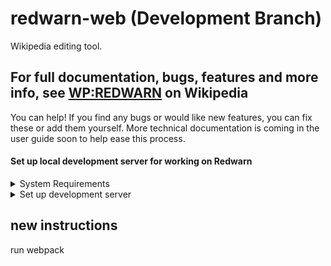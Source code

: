 # redwarn-web (Development Branch)
Wikipedia editing tool.

## For full documentation, bugs, features and more info, see [WP:REDWARN](https://en.wikipedia.org/wiki/WP:REDWARN) on Wikipedia

You can help! If you find any bugs or would like new features, you can fix these or add them yourself. More technical documentation is coming in the user guide soon to help ease this process.

#### Set up local development server for working on Redwarn

<details>
    <summary>System Requirements</summary>
    1) PHP installed (Preferably latest)<br>
    2) Internet connection (for wikipedia)<br>
    3) Git (preferably)<br>
</details>
<details>
    <summary>Set up development server</summary>
    1) Clone your code to your directory of choice with <code>git clone -b dev https://gitlab.com/redwarn/redwarn-web.git</code>. Alternatively, if you <i>really</i> don't want to install git, navigate to the 'dev' branch in gitlab and download it via zip (or preferred compressed file type) and extract it.<br>
    2) Have a terminal opened into redwarn-web from the directory you just cloned it in and run the command <code>php -S localhost:9696</code><br>
    3) Click [here](https://en.wikipedia.org/wiki/Special:MyPage/common.js) to go to your common.js file and create it if you have not already, making sure you do not have any other version of redwarn installed and removing it if so, add this line to your common.js: <code>mw.loader.load( 'http://localhost:9696/build.php' );</code><br>
    4) Refresh your wikipedia page by holding shift while refreshing (to force clear your page cache) and your version of redwarn should now be on the development branch!
</details>

## new instructions
run webpack